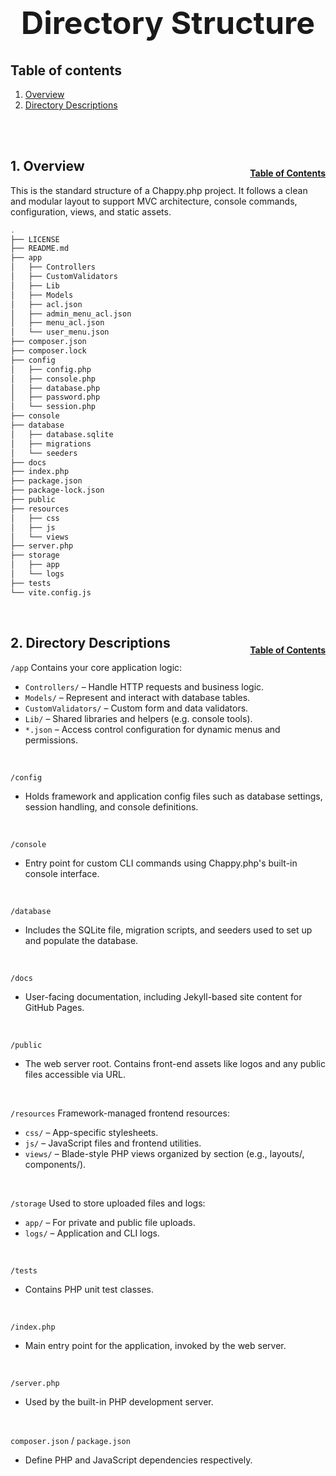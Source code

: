 <h1 style="font-size: 50px; text-align: center;">Directory Structure</h1>

## Table of contents
1. [Overview](#overview)
2. [Directory Descriptions](#descriptions)

<br>
<br>

## 1. Overview <a id="overview"></a><span style="float: right; font-size: 14px; padding-top: 15px;">[Table of Contents](#table-of-contents)</span>
This is the standard structure of a Chappy.php project. It follows a clean and modular layout to support MVC architecture, console commands, configuration, views, and static assets.

```bash
.
├── LICENSE
├── README.md
├── app
│   ├── Controllers
│   ├── CustomValidators
│   ├── Lib
│   ├── Models
│   ├── acl.json
│   ├── admin_menu_acl.json
│   ├── menu_acl.json
│   └── user_menu.json
├── composer.json
├── composer.lock
├── config
│   ├── config.php
│   ├── console.php
│   ├── database.php
│   ├── password.php
│   └── session.php
├── console
├── database
│   ├── database.sqlite
│   ├── migrations
│   └── seeders
├── docs
├── index.php
├── package.json
├── package-lock.json
├── public
├── resources
│   ├── css
│   ├── js
│   └── views
├── server.php
├── storage
│   ├── app
│   └── logs
├── tests
└── vite.config.js
```

<br>

## 2. Directory Descriptions <a id="descriptions"></a><span style="float: right; font-size: 14px; padding-top: 15px;">[Table of Contents](#table-of-contents)</span>
`/app`
Contains your core application logic:
- `Controllers/` – Handle HTTP requests and business logic.
- `Models/` – Represent and interact with database tables.
- `CustomValidators/` – Custom form and data validators.
- `Lib/` – Shared libraries and helpers (e.g. console tools).
- `*.json` – Access control configuration for dynamic menus and permissions.

<br>

`/config`
- Holds framework and application config files such as database settings, session handling, and console definitions.

<br>

`/console`
- Entry point for custom CLI commands using Chappy.php's built-in console interface.

<br>

`/database`
- Includes the SQLite file, migration scripts, and seeders used to set up and populate the database.

<br>

`/docs`
- User-facing documentation, including Jekyll-based site content for GitHub Pages.

<br>

`/public`
- The web server root. Contains front-end assets like logos and any public files accessible via URL.

<br>

`/resources`
Framework-managed frontend resources:
- `css/` – App-specific stylesheets.
- `js/` – JavaScript files and frontend utilities.
- `views/` – Blade-style PHP views organized by section (e.g., layouts/, components/).

<br>

`/storage`
Used to store uploaded files and logs:
- `app/` – For private and public file uploads.
- `logs/` – Application and CLI logs.

<br>

`/tests`
- Contains PHP unit test classes.

<br>

`/index.php`
- Main entry point for the application, invoked by the web server.

<br>

`/server.php`
- Used by the built-in PHP development server.

<br>

`composer.json` / `package.json`
- Define PHP and JavaScript dependencies respectively.